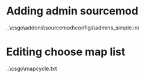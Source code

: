 
# Adding admin sourcemod
..\csgo\addons\sourcemod\configs\admins_simple.ini

# Editing choose map list 
..\csgo\mapcycle.txt
